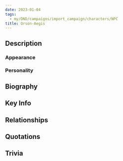 ```yaml
---
date: 2023-01-04
tags:
  - my/DND/campaigns/import_campaign/characters/NPC
title: Orson-Aegis
---
```


## Description

### Appearance

### Personality

## Biography

## Key Info

## Relationships

## Quotations

## Trivia

